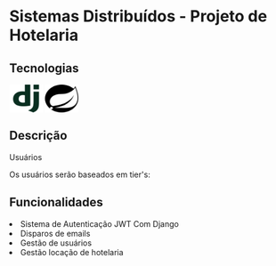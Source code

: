 <h1>Sistemas Distribuídos - Projeto de Hotelaria</h1>


## Tecnologias
<div style="display: inline_block">
<img align="center" alt="Django" height="50" width="60" src="https://raw.githubusercontent.com/devicons/devicon/master/icons/django/django-plain.svg">
<img align="center" alt="Django" height="50" width="60" src="https://raw.githubusercontent.com/devicons/devicon/master/icons/spring/spring-plain.svg">
</div>

## Descrição 

Usuários

Os usuários serão baseados em tier's:

## Funcionalidades

<li>Sistema de Autenticação JWT Com Django</li>
<li>Disparos de emails</li>
<li>Gestão de usuários</li>
<li>Gestão locação de hotelaria</li>



